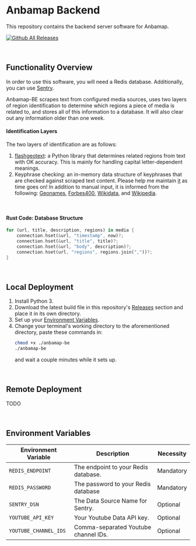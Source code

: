 # Anbamap Backend

This repository contains the backend server software for Anbamap.

[![Github All Releases](https://img.shields.io/github/downloads/lichenaut/anbamap-be/total.svg)]()

&nbsp;

## Functionality Overview

In order to use this software, you will need a Redis database. Additionally, you can use [Sentry](https://sentry.io/welcome/).

Anbamap-BE scrapes text from configured media sources, uses two layers of region identification to determine which regions a piece of media is related to, and stores all of this information to a database. It will also clear out any information older than one week.

#### Identification Layers

The two layers of identification are as follows:

1. [flashgeotext](https://github.com/iwpnd/flashgeotext): a Python library that determines related regions from text with OK accuracy. This is mainly for handling capital letter-dependent meanings.
2. Keyphrase checking: an in-memory data structure of keyphrases that are checked against scraped text content. Please help me maintain [it](https://github.com/lichenaut/anbamap-be/blob/main/src/region/regions.rs) as time goes on! In addition to manual input, it is informed from the following: [Geonames](https://download.geonames.org/export/dump/), [Forbes400](https://forbes400.onrender.com/api/forbes400/getAllBillionaires), [Wikidata](https://www.wikidata.org/wiki/Wikidata:Main_Page), and [Wikipedia](https://en.wikipedia.org/w/api.php?action=query&prop=revisions&rvprop=content&rvslots=main&format=json&titles=List_of_largest_private_non-governmental_companies_by_revenue). 

&nbsp;

#### Rust Code: Database Structure

```rust
for (url, title, description, regions) in media {
    connection.hset(&url, "timestamp", now)?;
    connection.hset(&url, "title", title)?;
    connection.hset(&url, "body", description)?;
    connection.hset(url, "regions", regions.join(","))?;
}
```

&nbsp;

## Local Deployment

1. Install Python 3.
2. Download the latest build file in this repository's [Releases](https://github.com/lichenaut/anbamap-be/releases) section and place it in its own directory.
3. Set up your [Environment Variables](#environment-variables).
4. Change your terminal's working directory to the aforementioned directory, paste these commands in:
   ```bash
   chmod +x ./anbamap-be
   ./anbamap-be
   ```
   and wait a couple minutes while it sets up.

&nbsp;

## Remote Deployment
TODO

&nbsp;

## Environment Variables
| Environment Variable  | Description                          | Necessity |
|-----------------------|--------------------------------------|-----------|
| `REDIS_ENDPOINT`      | The endpoint to your Redis database. | Mandatory |
| `REDIS_PASSWORD`      | The password to your Redis database  | Mandatory |
| `SENTRY_DSN`          | The Data Source Name for Sentry.     | Optional  |
| `YOUTUBE_API_KEY`     | Your Youtube Data API key.           | Optional  |
| `YOUTUBE_CHANNEL_IDS` | Comma-separated Youtube channel IDs. | Optional  |
